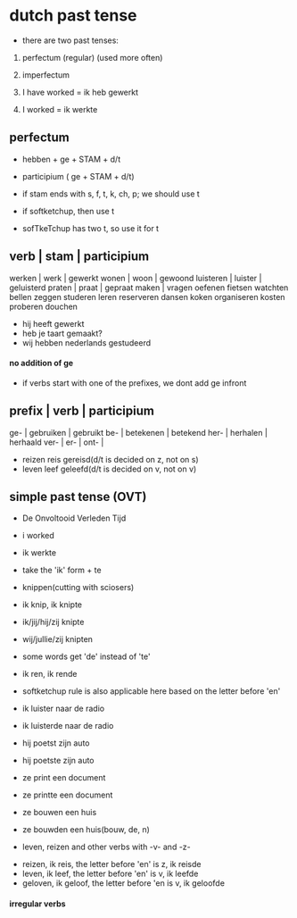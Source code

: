 # dutch past tense

- there are two past tenses:

1. perfectum (regular) (used more often)
2. imperfectum

1. I have worked = ik heb gewerkt
2. I worked      = ik werkte

## perfectum

- hebben + ge + STAM + d/t
- participium ( ge + STAM + d/t)

- if stam ends with s, f, t, k, ch, p; we should use t
- if softketchup, then use t
- sofTkeTchup has two t, so use it for t

verb | stam | participium
---------------------------
werken    | werk    | gewerkt
wonen     | woon    | gewoond
luisteren | luister | geluisterd
praten    | praat   | gepraat
maken     |
vragen
oefenen
fietsen
watchten
bellen
zeggen
studeren
leren
reserveren
dansen
koken
organiseren
kosten
proberen
douchen

- hij heeft gewerkt
- heb je taart gemaakt?
- wij hebben nederlands gestudeerd

#### no addition of ge

- if verbs start with one of the prefixes, we dont add ge infront

prefix | verb | participium
-----------------------------
ge-    | gebruiken | gebruikt
be-    | betekenen | betekend
her-   | herhalen  | herhaald
ver-   | 
er-    | 
ont-   | 

- reizen reis gereisd(d/t is decided on z, not on s)
- leven  leef geleefd(d/t is decided on v, not on v)


## simple past tense (OVT)

- De Onvoltooid Verleden Tijd

- i worked
- ik werkte

- take the 'ik' form + te

- knippen(cutting with sciosers)
- ik knip, ik knipte

- ik/jij/hij/zij knipte
- wij/jullie/zij knipten

- some words get 'de' instead of 'te'

- ik ren, ik rende

- softketchup rule is also applicable here based on the letter before 'en'

- ik luister naar de radio
- ik luisterde naar de radio

- hij poetst zijn auto
- hij poetste zijn auto

- ze print een document
- ze printte een document

- ze bouwen een huis
- ze bouwden een huis(bouw, de, n)

* leven, reizen and other verbs with -v- and -z-

- reizen, ik reis, the letter before 'en' is z, ik reisde
- leven, ik leef, the letter before 'en' is v, ik leefde
- geloven, ik geloof, the letter before 'en is v, ik geloofde

#### irregular verbs
